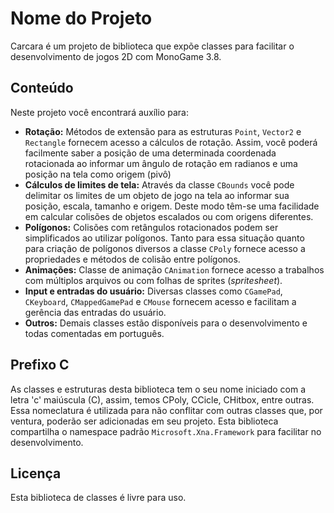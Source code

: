 <h1>Nome do Projeto</h1>
<p>Carcara é um projeto de biblioteca que expõe classes para facilitar o desenvolvimento de jogos 2D com MonoGame 3.8.</p>

<h2>Conteúdo</h2>
<p>Neste projeto você encontrará auxílio para:</p>
<ul>
	<li>
		<strong>Rotação:</strong> Métodos de extensão para as estruturas <code>Point</code>, <code>Vector2</code> e <code>Rectangle</code> fornecem acesso a cálculos de rotação.
		Assim, você poderá facilmente saber a posição de uma determinada coordenada rotacionada ao informar um ângulo de rotação em radianos e uma posição na tela como origem (pivô)
	</li>
  	<li>
      	<strong>Cálculos de limites de tela:</strong> Através da classe <code>CBounds</code> você pode delimitar os limites de um objeto de jogo na tela ao informar sua posição, escala, tamanho e origem. Deste modo têm-se uma facilidade em calcular colisões de objetos escalados ou com origens diferentes.
  	</li>
  	<li>
      	<strong>Polígonos:</strong> Colisões com retângulos rotacionados podem ser simplificados ao utilizar polígonos. Tanto para essa situação quanto para criação de polígonos diversos a classe <code>CPoly</code> fornece acesso a propriedades e métodos de colisão entre polígonos.
  	</li>
  	<li>
      <strong>Animações:</strong> Classe de animação <code>CAnimation</code> fornece acesso a trabalhos com múltiplos arquivos ou com folhas de sprites (<i>spritesheet</i>).
  	</li>
  	<li>
      	<strong>Input e entradas do usuário:</strong> Diversas classes como <code>CGamePad</code>, <code>CKeyboard</code>, <code>CMappedGamePad</code> e <code>CMouse</code> fornecem acesso e facilitam a gerência das entradas do usuário.
  	</li>
  	<li>
      	<strong>Outros:</strong> Demais classes estão disponíveis para o desenvolvimento e todas comentadas em português.
  	</li>
</ul>

<h2>
  Prefixo C
</h2>
<p>
  As classes e estruturas desta biblioteca tem o seu nome iniciado com a letra 'c' maiúscula (C), assim, temos CPoly, CCicle, CHitbox, entre outras. Essa nomeclatura é utilizada para não conflitar com outras classes que, por ventura, poderão ser adicionadas em seu projeto. Esta biblioteca compartilha o namespace padrão <code>Microsoft.Xna.Framework</code> para facilitar no desenvolvimento.
</p>

<h2>
  Licença
</h2>
<p>
  Esta biblioteca de classes é livre para uso. 
</p>